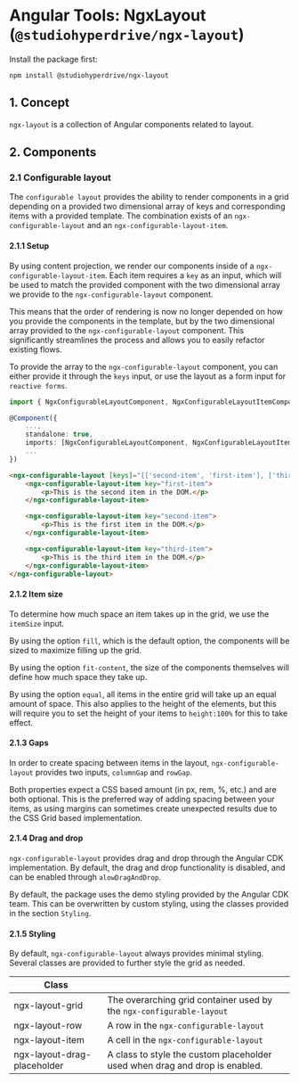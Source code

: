 # Angular Tools: NgxLayout (`@studiohyperdrive/ngx-layout`)

Install the package first:

```shell
npm install @studiohyperdrive/ngx-layout
```

## 1. Concept

`ngx-layout` is a collection of Angular components related to layout.

## 2. Components

### 2.1 Configurable layout

The `configurable layout` provides the ability to render components in a grid depending on a provided two dimensional array of keys and corresponding items with a provided template. The combination exists of an `ngx-configurable-layout` and an `ngx-configurable-layout-item`.

#### 2.1.1 Setup

By using content projection, we render our components inside of a `ngx-configurable-layout-item`. Each item requires a `key` as an input, which will be used to match the provided component with the two dimensional array we provide to the `ngx-configurable-layout` component.

This means that the order of rendering is now no longer depended on how you provide the components in the template, but by the two dimensional array provided to the `ngx-configurable-layout` component. This significantly streamlines the process and allows you to easily refactor existing flows. 

To provide the array to the `ngx-configurable-layout` component, you can either provide it through the `keys` input, or use the layout as a form input for `reactive forms`. 

```ts
import { NgxConfigurableLayoutComponent, NgxConfigurableLayoutItemComponent } from '@studiohyperdrive/ngx-layout';

@Component({
	...,
	standalone: true,
	imports: [NgxConfigurableLayoutComponent, NgxConfigurableLayoutItemComponent],
	...
})
```

```html
<ngx-configurable-layout [keys]="[['second-item', 'first-item'], ['third-item']]">
	<ngx-configurable-layout-item key="first-item">
		<p>This is the second item in the DOM.</p>
	</ngx-configurable-layout-item>

	<ngx-configurable-layout-item key="second-item">
		<p>This is the first item in the DOM.</p>
	</ngx-configurable-layout-item>

	<ngx-configurable-layout-item key="third-item">
		<p>This is the third item in the DOM.</p>
	</ngx-configurable-layout-item>
</ngx-configurable-layout>
```

#### 2.1.2 Item size

To determine how much space an item takes up in the grid, we use the `itemSize` input.

By using the option `fill`, which is the default option, the components will be sized to maximize filling up the grid.

By using the option `fit-content`, the size of the components themselves will define how much space they take up.

By using the option `equal`, all items in the entire grid will take up an equal amount of space. This also applies to the height of the elements, but this will require you to set the height of your items to `height:100%` for this to take effect.

#### 2.1.3 Gaps

In order to create spacing between items in the layout, `ngx-configurable-layout` provides two inputs, `columnGap` and `rowGap`.

Both properties expect a CSS based amount (in px, rem, %, etc.) and are both optional. This is the preferred way of adding spacing between your items, as using margins can sometimes create unexpected results due to the CSS Grid based implementation. 

#### 2.1.4 Drag and drop

`ngx-configurable-layout` provides drag and drop through the Angular CDK implementation. By default, the drag and drop functionality is disabled, and can be enabled through `alowDragAndDrop`.

By default, the package uses the demo styling provided by the Angular CDK team. This can be overwritten by custom styling, using the classes provided in the section `Styling`.

#### 2.1.5 Styling
By default, `ngx-configurable-layout` always provides minimal styling. Several classes are provided to further style the grid as needed.

| Class | |
|--|--|
| ngx-layout-grid | The overarching grid container used by the `ngx-configurable-layout` |
| ngx-layout-row | A row in the `ngx-configurable-layout` |
| ngx-layout-item | A cell in the `ngx-configurable-layout` |
| ngx-layout-drag-placeholder | A class to style the custom placeholder used when drag and drop is enabled. |
